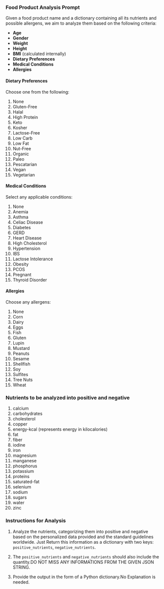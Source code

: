 ### Food Product Analysis Prompt

Given a food product name and a dictionary containing all its nutrients and possible allergens, we aim to analyze them based on the following criteria:

- **Age**
- **Gender**
- **Weight**
- **Height**
- **BMI** (calculated internally)
- **Dietary Preferences**
- **Medical Conditions**
- **Allergies**

#### Dietary Preferences

Choose one from the following:

1. None
2. Gluten-Free
3. Halal
4. High Protein
5. Keto
6. Kosher
7. Lactose-Free
8. Low Carb
9. Low Fat
10. Nut-Free
11. Organic
12. Paleo
13. Pescatarian
14. Vegan
15. Vegetarian

#### Medical Conditions

Select any applicable conditions:

1. None
2. Anemia
3. Asthma
4. Celiac Disease
5. Diabetes
6. GERD
7. Heart Disease
8. High Cholesterol
9. Hypertension
10. IBS
11. Lactose Intolerance
12. Obesity
13. PCOS
14. Pregnant
15. Thyroid Disorder

#### Allergies

Choose any allergens:

1. None
2. Corn
3. Dairy
4. Eggs
5. Fish
6. Gluten
7. Lupin
8. Mustard
9. Peanuts
10. Sesame
11. Shellfish
12. Soy
13. Sulfites
14. Tree Nuts
15. Wheat

### Nutrients to be analyzed into positive and negative
1. calcium
2. carbohydrates
3. cholesterol
4. copper
5. energy-kcal (represents energy in kilocalories)
6. fat
7. fiber
8. iodine
9. iron
10. magnesium
11. manganese
12. phosphorus
13. potassium
14. proteins
15. saturated-fat
16.  selenium
17. sodium
18.  sugars
19. water
20.  zinc


### Instructions for Analysis
1. Analyze the nutrients, categorizing them into positive and negative based on the personalized data provided and the standard guidelines worldwide. Just Return this information as a dictionary with two keys: `positive_nutrients`, `negative_nutrients`.

2. The `positive_nutrients` and `negative_nutrients` should also include the quantity.DO NOT MISS ANY INFORMATIONS FROM THE GIVEN JSON STRING.

3. Provide the output in the form of a Python dictionary.No Explanation is needed.
